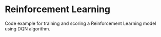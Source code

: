 # Reinforcement Learning

Code example for training and scoring a Reinforcement Learning model using DQN algorithm. 
